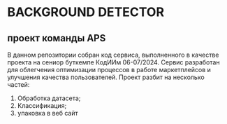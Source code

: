 # BACKGROUND DETECTOR
## проект команды APS

В данном репозитории собран код сервиса, выполненного в качестве проекта на сениор буткемпе КодИИм 06-07/2024. Сервис разработан для облегчения оптимизации процессов в работе маркетплейсов и улучшения качества пользователей. 
Проект разбит на несколько частей:
1) Обработка датасета;
2) Классификация;
3) упаковка в веб сайт


